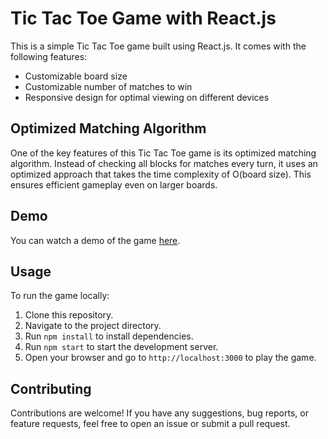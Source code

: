 # Tic Tac Toe Game with React.js

This is a simple Tic Tac Toe game built using React.js. It comes with the following features:

- Customizable board size
- Customizable number of matches to win
- Responsive design for optimal viewing on different devices

## Optimized Matching Algorithm

One of the key features of this Tic Tac Toe game is its optimized matching algorithm. Instead of checking all blocks for matches every turn, it uses an optimized approach that takes the time complexity of O(board size). This ensures efficient gameplay even on larger boards.

## Demo

You can watch a demo of the game [here](https://github.com/janardhan74/TicTacToe-React.js/blob/master/simplescreenrecorder-2024-05-15_08.26.16.mkv).

## Usage

To run the game locally:

1. Clone this repository.
2. Navigate to the project directory.
3. Run `npm install` to install dependencies.
4. Run `npm start` to start the development server.
5. Open your browser and go to `http://localhost:3000` to play the game.

## Contributing

Contributions are welcome! If you have any suggestions, bug reports, or feature requests, feel free to open an issue or submit a pull request.

